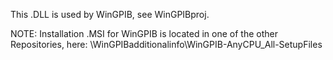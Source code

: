 This .DLL is used by WinGPIB, see WinGPIBproj.

NOTE: Installation .MSI for WinGPIB is located in one of the other Repositories, here: \WinGPIBadditionalinfo\WinGPIB-AnyCPU_All-SetupFiles
